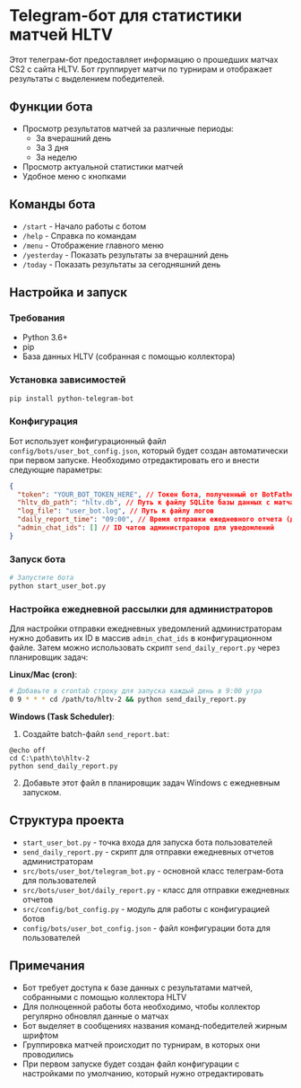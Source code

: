 # Telegram-бот для статистики матчей HLTV

Этот телеграм-бот предоставляет информацию о прошедших матчах CS2 с сайта HLTV. Бот группирует матчи по турнирам и отображает результаты с выделением победителей.

## Функции бота

- Просмотр результатов матчей за различные периоды:
  - За вчерашний день
  - За 3 дня
  - За неделю
- Просмотр актуальной статистики матчей
- Удобное меню с кнопками

## Команды бота

- `/start` - Начало работы с ботом
- `/help` - Справка по командам
- `/menu` - Отображение главного меню
- `/yesterday` - Показать результаты за вчерашний день
- `/today` - Показать результаты за сегодняшний день

## Настройка и запуск

### Требования

- Python 3.6+
- pip
- База данных HLTV (собранная с помощью коллектора)

### Установка зависимостей

```bash
pip install python-telegram-bot
```

### Конфигурация

Бот использует конфигурационный файл `config/bots/user_bot_config.json`, который будет создан автоматически при первом запуске. Необходимо отредактировать его и внести следующие параметры:

```json
{
  "token": "YOUR_BOT_TOKEN_HERE", // Токен бота, полученный от BotFather
  "hltv_db_path": "hltv.db", // Путь к файлу SQLite базы данных с матчами
  "log_file": "user_bot.log", // Путь к файлу логов
  "daily_report_time": "09:00", // Время отправки ежедневного отчета (для администраторов)
  "admin_chat_ids": [] // ID чатов администраторов для уведомлений
}
```

### Запуск бота

```bash
# Запустите бота
python start_user_bot.py
```

### Настройка ежедневной рассылки для администраторов

Для настройки отправки ежедневных уведомлений администраторам нужно добавить их ID в массив `admin_chat_ids` в конфигурационном файле. Затем можно использовать скрипт `send_daily_report.py` через планировщик задач:

**Linux/Mac (cron)**:

```bash
# Добавьте в crontab строку для запуска каждый день в 9:00 утра
0 9 * * * cd /path/to/hltv-2 && python send_daily_report.py
```

**Windows (Task Scheduler)**:

1. Создайте batch-файл `send_report.bat`:

```batch
@echo off
cd C:\path\to\hltv-2
python send_daily_report.py
```

2. Добавьте этот файл в планировщик задач Windows с ежедневным запуском.

## Структура проекта

- `start_user_bot.py` - точка входа для запуска бота пользователей
- `send_daily_report.py` - скрипт для отправки ежедневных отчетов администраторам
- `src/bots/user_bot/telegram_bot.py` - основной класс телеграм-бота для пользователей
- `src/bots/user_bot/daily_report.py` - класс для отправки ежедневных отчетов
- `src/config/bot_config.py` - модуль для работы с конфигурацией ботов
- `config/bots/user_bot_config.json` - файл конфигурации бота для пользователей

## Примечания

- Бот требует доступа к базе данных с результатами матчей, собранными с помощью коллектора HLTV
- Для полноценной работы бота необходимо, чтобы коллектор регулярно обновлял данные о матчах
- Бот выделяет в сообщениях названия команд-победителей жирным шрифтом
- Группировка матчей происходит по турнирам, в которых они проводились
- При первом запуске будет создан файл конфигурации с настройками по умолчанию, который нужно отредактировать
